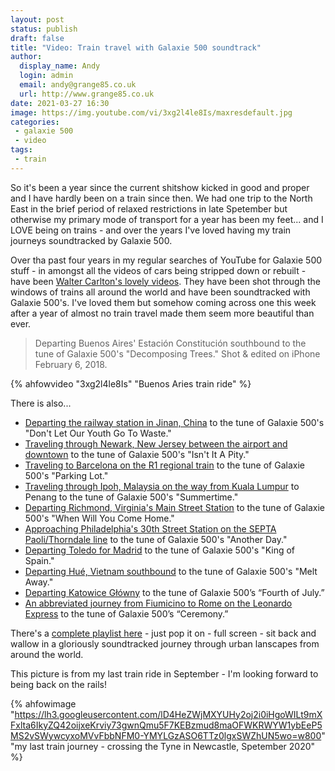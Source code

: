 ```yaml
---
layout: post
status: publish 
draft: false
title: "Video: Train travel with Galaxie 500 soundtrack"
author:
  display_name: Andy
  login: admin
  email: andy@grange85.co.uk
  url: http://www.grange85.co.uk
date: 2021-03-27 16:30
image: https://img.youtube.com/vi/3xg2l4le8Is/maxresdefault.jpg
categories:
 - galaxie 500
 - video
tags:
 - train
---
```


So it's been a year since the current shitshow kicked in good and proper and I have hardly been on a train since then. We had one trip to the North East in the brief period of relaxed restrictions in late Spetember but otherwise my primary mode of transport for a year has been my feet... and I LOVE being on trains - and over the years I've loved having my train journeys soundtracked by Galaxie 500.

Over tha past four years in my regular searches of YouTube for Galaxie 500 stuff - in amongst all the videos of cars being stripped down or rebuilt - have been [Walter Carlton's lovely videos](https://www.youtube.com/playlist?list=PLerEgcadeay-brYIMRkRVPgeJR_g9Qr5H). They have been shot through the windows of trains all around the world and have been soundtracked with Galaxie 500's. I've loved them but somehow coming across one this week after a year of almost no train travel made them seem more beautiful than ever.

> Departing Buenos Aires' Estación Constitución southbound to the tune of Galaxie 500's "Decomposing Trees." Shot & edited on iPhone February 6, 2018.

{% ahfowvideo "3xg2l4le8Is" "Buenos Aries train ride" %}

There is also...

<!--more--> 

 - [Departing the railway station in Jinan, China](https://www.youtube.com/watch?v=_kDrHCa9Duc&list=PLerEgcadeay-brYIMRkRVPgeJR_g9Qr5H&index=1) to the tune of Galaxie 500's "Don't Let Our Youth Go To Waste."
 - [Traveling through Newark, New Jersey between the airport and downtown](https://www.youtube.com/watch?v=r1JR5xaX79Y&list=PLerEgcadeay-brYIMRkRVPgeJR_g9Qr5H&index=2) to the tune of Galaxie 500's "Isn't It A Pity."
 - [Traveling to Barcelona on the R1 regional train](https://www.youtube.com/watch?v=WJRBVPhkWrU&list=PLerEgcadeay-brYIMRkRVPgeJR_g9Qr5H&index=3) to the tune of Galaxie 500's "Parking Lot."
 - [Traveling through Ipoh, Malaysia on the way from Kuala Lumpur](https://www.youtube.com/watch?v=cZiMNB7IT8o&list=PLerEgcadeay-brYIMRkRVPgeJR_g9Qr5H&index=4) to Penang to the tune of Galaxie 500's "Summertime."
 - [Departing Richmond, Virginia's Main Street Station](https://www.youtube.com/watch?v=1hjyt9t5tHw&list=PLerEgcadeay-brYIMRkRVPgeJR_g9Qr5H&index=5) to the tune of Galaxie 500's "When Will You Come Home."
 - [Approaching Philadelphia's 30th Street Station on the SEPTA Paoli/Thorndale line](https://www.youtube.com/watch?v=dF40MiFw4cQ&list=PLerEgcadeay-brYIMRkRVPgeJR_g9Qr5H&index=6) to the tune of Galaxie 500's "Another Day."
 - [Departing Toledo for Madrid](https://www.youtube.com/watch?v=DengdvW5k0A&list=PLerEgcadeay-brYIMRkRVPgeJR_g9Qr5H&index=7) to the tune of Galaxie 500's "King of Spain."
 - [Departing Hué, Vietnam southbound](https://www.youtube.com/watch?v=fP5-9mVFja4&list=PLerEgcadeay-brYIMRkRVPgeJR_g9Qr5H&index=8) to the tune of Galaxie 500's "Melt Away."
 - [Departing Katowice Główny](https://www.youtube.com/watch?v=7GEhpMcdg2s&list=PLerEgcadeay-brYIMRkRVPgeJR_g9Qr5H&index=9) to the tune of Galaxie 500’s “Fourth of July.”
 - [An abbreviated journey from Fiumicino to Rome on the Leonardo Express](https://www.youtube.com/watch?v=wj5NEtHrnx8&list=PLerEgcadeay-brYIMRkRVPgeJR_g9Qr5H&index=10) to the tune of Galaxie 500’s “Ceremony.”

 There's a [complete playlist here](https://www.youtube.com/playlist?list=PLerEgcadeay-brYIMRkRVPgeJR_g9Qr5H) - just pop it on - full screen - sit back and wallow in a gloriously soundtracked journey through urban lanscapes from around the world.

 This picture is from my last train ride in September - I'm looking forward to being back on the rails!

 {% ahfowimage "https://lh3.googleusercontent.com/lD4HeZWjMXYUHy2oj2i0iHgoWILt9mXFxlta6IkyZQ42oijxeKrviy73gwnQmu5F7KEBzmud8maOFWKRWYW1ybEeP5MS2vSWywcyxoMVvFbbNFM0-YMYLGzASO6TTz0lgxSWZhUN5wo=w800" "my last train journey - crossing the Tyne in Newcastle, Spetember 2020" %}
